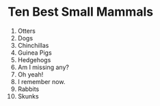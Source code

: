 # Ten Best Small Mammals

1.  Otters
2.  Dogs
3.  Chinchillas
4.  Guinea Pigs
5.  Hedgehogs
6.  Am I missing any?
7.  Oh yeah!
8.  I remember now.
9.  Rabbits
10. Skunks
